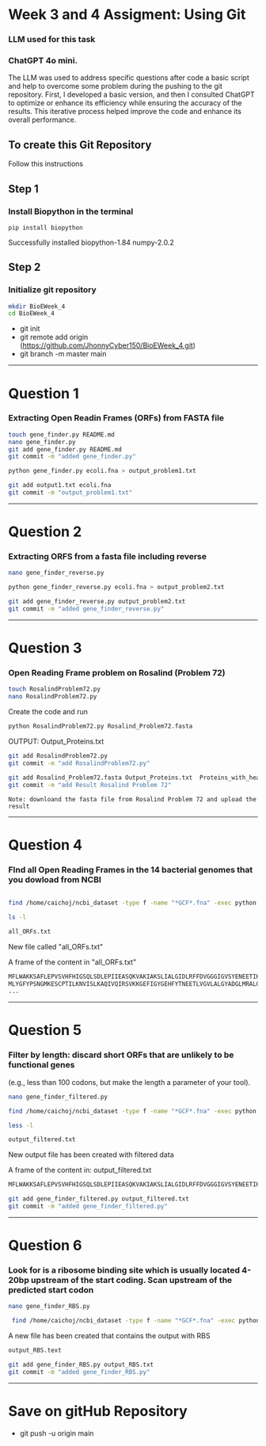 # Week 3 and 4 Assigment: **Using Git**

### LLM used for this task
### ChatGPT 4o mini.
The LLM was used to address specific questions after code a basic script and help to overcome some problem during the pushing to the git repository. First, I developed a basic version, and then I consulted ChatGPT to optimize or enhance its efficiency while ensuring the accuracy of the results. This iterative process helped improve the code and enhance its overall performance. 

## To create this Git Repository

Follow this instructions 

## Step 1
### Install Biopython in the terminal

`pip install biopython`

Successfully installed biopython-1.84 numpy-2.0.2


## Step 2
### Initialize git repository 

```bash
mkdir BioEWeek_4
cd BioEWeek_4
```

+ git init
+ git remote add origin (https://github.com/JhonnyCyber150/BioEWeek_4.git)
+ git branch -m master main

--- 
# Question 1

### Extracting Open Readin Frames (ORFs) from FASTA file 

```bash
touch gene_finder.py README.md
nano gene_finder.py
git add gene_finder.py README.md
git commit -m "added gene_finder.py"
```
```bash
python gene_finder.py ecoli.fna > output_problem1.txt

```
```bash
git add output1.txt ecoli.fna
git commit -m "output_problem1.txt"
```
--- 
# Question 2
### Extracting ORFS from a fasta file including reverse 

```bash
nano gene_finder_reverse.py
```
```bash
python gene_finder_reverse.py ecoli.fna > output_problem2.txt
```

```bash
git add gene_finder_reverse.py output_problem2.txt 
git commit -m "added gene_finder_reverse.py"
```
---- 
# Question 3

### Open Reading Frame problem on Rosalind (Problem 72)

```bash
touch RosalindProblem72.py
nano RosalindProblem72.py
````
Create the code and run

```bash
python RosalindProblem72.py Rosalind_Problem72.fasta
```
OUTPUT:
Output_Proteins.txt

```bash
git add RosalindProblem72.py
git commit -m "add RosalindProblem72.py"
```

```bash
git add Rosalind_Problem72.fasta Output_Proteins.txt  Proteins_with_headers.txt
git commit -m "add Result Rosalind Problem 72"
```

    Note: downloand the fasta file from Rosalind Problem 72 and upload the result 

--- 
# Question 4
### FInd all Open Reading Frames in the 14 bacterial genomes that you dowload from NCBI

```bash

find /home/caichoj/ncbi_dataset -type f -name "*GCF*.fna" -exec python gene_finder_reverse_trans3.py {} all_ORFs.txt \;
```

``` bash
ls -l

all_ORFs.txt
```
New file called "all_ORFs.txt"

A frame of the content in "all_ORFs.txt"
```bash
MFLWAKKSAFLEPVSVHFHIGSQLSDLEPIIEASQKVAKIAKSLIALGIDLRFFDVGGGIGVSYENEETIKLYDYAQGILNSLQGLDLTIICEPGRSIVAESGELITQVLYEKKAQNKRFVVVDAGMNDFLRPSLYHAKHAIRVITPSKGREISPCDVVGPVCESSD 
MLYGFYPSNGMKESCPTILKNVISLKAQIVQIRSVKKGEFIGYGEHFYTNEETLVGVLALGYADGLMRALGNRIQVAINNQLAPLIGKVCMDQCFVKLNNIQAKEGDEVILFGDKSAKANDASEIXALLNTIAYETISTLSKRLERVYI
...
```
--- 
# Question 5
### Filter by length: discard short ORFs that are unlikely to be functional genes
(e.g., less than 100 codons, but make the length a parameter of your tool).

```bash
nano gene_finder_filtered.py
```

```bash
find /home/caichoj/ncbi_dataset -type f -name "*GCF*.fna" -exec python gene_finder_filtered.py {} output_filtered.txt -l 100 \;

less -l

output_filtered.txt
```


New output file has been created with filtered data

A frame of the content in: output_filtered.txt
```bash
MFLWAKKSAFLEPVSVHFHIGSQLSDLEPIIEASQKVAKIAKSLIALGIDLRFFDVGGGIGVSYENEETIKLYDYAQGILNSLQGLDLTIICEPGRSIVAESGELITQVLYEKKAQNKRFVVVDAGMNDFLRPSLYHAKHAIRVITPSKGREISPCDVVGPVCESSD>MLYGFYPSNGMKESCPTILKNVISLKAQIVQIRSVKKGEFIGYGEHFYTNEETLVGVLALGYADGLMRALGNRIQVAINNQLAPLIGKVCMDQCFVKLNNIQAKEGDEVILFGDKSAKANDASEIXALLNTIAYETISTLSKRLERVYI
```

```bash
git add gene_finder_filtered.py output_filtered.txt
git commit -m "added gene_finder_filtered.py"
```
--- 
# Question 6
### Look for is a ribosome binding site which is usually located 4-20bp upstream of the start coding. Scan upstream of the predicted start codon

```bash
nano gene_finder_RBS.py
```

```bash
 find /home/caichoj/ncbi_dataset -type f -name "*GCF*.fna" -exec python gene_finder_RBS2.py {} output_RBS.txt -l 100 \;
```
A new file has been created that contains the output with RBS

```bash
output_RBS.text
```


```bash
git add gene_finder_RBS.py output_RBS.txt 
git commit -m "added gene_finder_RBS.py"
```
--- 
 # Save on gitHub Repository
* git push -u origin main

